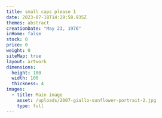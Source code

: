 ```yaml
---
title: small caps please 1
date: 2023-07-18T14:29:58.935Z
themes: abstract
creationDate: "May 23, 1976"
inHome: false
stock: 0
price: 0
weight: 0
siteMap: true
layout: artwork
dimensions:
  height: 100
  width: 100
  thickness: 4
images:
  - title: Main image
    asset: /uploads/2007-giallo-sunflower-portrait-2.jpg
    type: full
---
```

